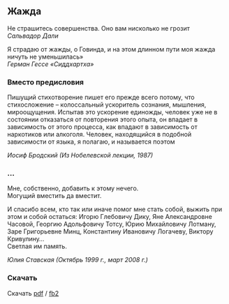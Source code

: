 ## Жажда

Не страшитесь совершенства. Оно вам нисколько не грозит  
*Сальвадор Дали*

Я страдаю от жажды, о Говинда, и на этом длинном пути моя жажда ничуть не уменьшилась»  
*Герман Гессе «Сиддхартха»*

### Вместо предисловия

Пишущий стихотворение пишет его прежде всего потому, что стихосложение – колоссальный ускоритель сознания, мышления, мироощущения. Испытав это ускорение единожды, человек уже не в состоянии отказаться от повторения этого опыта, он впадает в зависимость от этого процесса, как впадают в зависимость от наркотиков или алкоголя. Человек, находящийся в подобной зависимости от языка, я полагаю, и называется поэтом

*Иосиф Бродский (Из Нобелевской лекции, 1987)*

### ...

Мне, собственно, добавить к этому нечего.  
Могущий вместить да вместит.  

И спасибо всем, кто так или иначе помог мне стать собой, выжить при этом  и собой остаться: Игорю Глебовичу Дику, Яне Александровне Часовой, Георгию Адольфовичу Тотсу, Юрию Михайловичу Лотману, Заре Григорьевне Минц,  Константину Ивановичу Логачеву, Виктору Кривулину…  
Светлая им память.  

*Юлия Ставская (Октябрь 1999 г., март 2008 г.)*

### Скачать

Скачать [pdf](/pdf) / [fb2](/fb2)